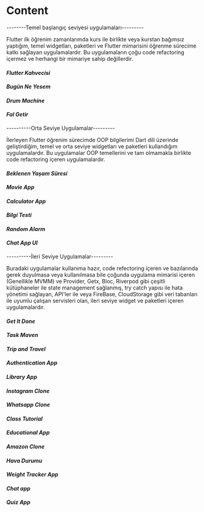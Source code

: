 # Content

--------Temel başlangıç seviyesi uygulamaları---------

Flutter ilk öğrenim zamanlarımda kurs ile birlikte veya kurstan bağımsız yaptığım,
temel widgetları, paketleri ve Flutter mimarisini öğrenme sürecime katkı sağlayan uygulamalardır.
Bu uygulamaların çoğu code refactoring içermez ve herhangi bir mimariye sahip değillerdir.


#### *Flutter Kahvecisi* 

#### *Bugün Ne Yesem*

#### *Drum Machine*

#### *Fal Getir*


----------Orta Seviye Uygulamalar---------

İlerleyen Flutter öğrenim sürecimde OOP bilgilerimi Dart dili üzerinde geliştirdiğim, temel ve orta 
seviye widgetları ve paketleri kullandığım uygulamalardır. Bu uygulamalar OOP temellerini ve tam 
olmamakla birlikte code refactoring içeren uygulamalardır. 


#### *Beklenen Yaşam Süresi*

#### *Movie App*

#### *Calculator App*

#### *Bilgi Testi*

#### *Random Alarm*

#### *Chat App UI*


----------İleri Seviye Uygulamalar---------

Buradaki uygulamalar kullanıma hazır, code refectoring içeren ve bazılarında gerek duyulmasa veya kullanılmasa bile çoğunda
uygulama mimarisi içeren (Genellikle MVMM) ve Provider, Getx, Bloc, Riverpod gibi çeşitli kütüphaneler ile state management sağlanmış, try catch yapısı ile hata yönetimi sağlayan, API'ler ile veya FireBase, CloudStorage gibi veri tabanları ile uyumlu çalışan servisleri olan,
ileri seviye widget ve paketleri içeren uygulamalardır.

#### *Get It Done*

#### *Task Maven*

#### *Trip and Travel*

#### *Authentication App*

#### *Library App*

#### *Instagram Clone*

#### *Whatsapp Clone* 

#### *Class Tutorial* 

#### *Educational App* 

#### *Amazon Clone* 

#### *Hava Durumu*

#### *Weight Tracker App*

#### *Chat app*

#### *Quiz App*








